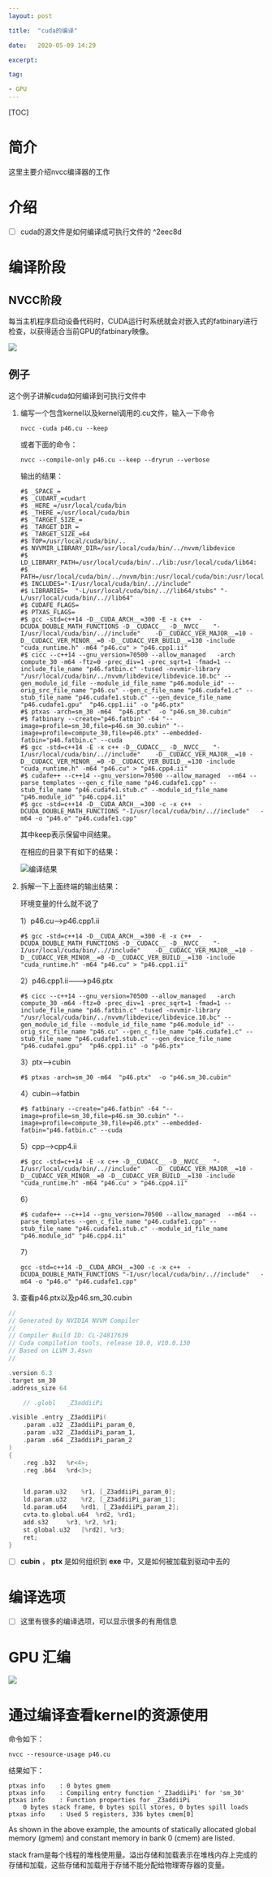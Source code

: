 ```yaml
---
layout: post

title:  "cuda的编译"

date:   2020-05-09 14:29

excerpt:

tag:

- GPU
---
```



[TOC]



# 简介

这里主要介绍nvcc编译器的工作



# 介绍

- [ ] cuda的源文件是如何编译成可执行文件的 ^2eec8d



# 编译阶段



## NVCC阶段

每当主机程序启动设备代码时，CUDA运行时系统就会对嵌入式的fatbinary进行检查，以获得适合当前GPU的fatbinary映像。

![](/images/posts/2020-05-15-09-32-19-nvcc-build.png)

## 例子

这个例子讲解cuda如何编译到可执行文件中

1. 编写一个包含kernel以及kernel调用的.cu文件，输入一下命令

   ```shell
   nvcc -cuda p46.cu --keep
   ```

   或者下面的命令：

   ```shell
   nvcc --compile-only p46.cu --keep --dryrun --verbose
   ```

   输出的结果：

   ```shell
   #$ _SPACE_= 
   #$ _CUDART_=cudart
   #$ _HERE_=/usr/local/cuda/bin
   #$ _THERE_=/usr/local/cuda/bin
   #$ _TARGET_SIZE_=
   #$ _TARGET_DIR_=
   #$ _TARGET_SIZE_=64
   #$ TOP=/usr/local/cuda/bin/..
   #$ NVVMIR_LIBRARY_DIR=/usr/local/cuda/bin/../nvvm/libdevice
   #$ LD_LIBRARY_PATH=/usr/local/cuda/bin/../lib:/usr/local/cuda/lib64:
   #$ PATH=/usr/local/cuda/bin/../nvvm/bin:/usr/local/cuda/bin:/usr/local/cuda/bin:/usr/local/sbin:/usr/local/bin:/usr/sbin:/usr/bin:/sbin:/bin:/usr/games:/usr/local/games:/snap/bin
   #$ INCLUDES="-I/usr/local/cuda/bin/..//include"  
   #$ LIBRARIES=  "-L/usr/local/cuda/bin/..//lib64/stubs" "-L/usr/local/cuda/bin/..//lib64"
   #$ CUDAFE_FLAGS=
   #$ PTXAS_FLAGS=
   #$ gcc -std=c++14 -D__CUDA_ARCH__=300 -E -x c++  -DCUDA_DOUBLE_MATH_FUNCTIONS -D__CUDACC__ -D__NVCC__  "-I/usr/local/cuda/bin/..//include"    -D__CUDACC_VER_MAJOR__=10 -D__CUDACC_VER_MINOR__=0 -D__CUDACC_VER_BUILD__=130 -include "cuda_runtime.h" -m64 "p46.cu" > "p46.cpp1.ii" 
   #$ cicc --c++14 --gnu_version=70500 --allow_managed   -arch compute_30 -m64 -ftz=0 -prec_div=1 -prec_sqrt=1 -fmad=1 --include_file_name "p46.fatbin.c" -tused -nvvmir-library "/usr/local/cuda/bin/../nvvm/libdevice/libdevice.10.bc" --gen_module_id_file --module_id_file_name "p46.module_id" --orig_src_file_name "p46.cu" --gen_c_file_name "p46.cudafe1.c" --stub_file_name "p46.cudafe1.stub.c" --gen_device_file_name "p46.cudafe1.gpu"  "p46.cpp1.ii" -o "p46.ptx"
   #$ ptxas -arch=sm_30 -m64  "p46.ptx"  -o "p46.sm_30.cubin" 
   #$ fatbinary --create="p46.fatbin" -64 "--image=profile=sm_30,file=p46.sm_30.cubin" "--image=profile=compute_30,file=p46.ptx" --embedded-fatbin="p46.fatbin.c" --cuda
   #$ gcc -std=c++14 -E -x c++ -D__CUDACC__ -D__NVCC__  "-I/usr/local/cuda/bin/..//include"    -D__CUDACC_VER_MAJOR__=10 -D__CUDACC_VER_MINOR__=0 -D__CUDACC_VER_BUILD__=130 -include "cuda_runtime.h" -m64 "p46.cu" > "p46.cpp4.ii" 
   #$ cudafe++ --c++14 --gnu_version=70500 --allow_managed  --m64 --parse_templates --gen_c_file_name "p46.cudafe1.cpp" --stub_file_name "p46.cudafe1.stub.c" --module_id_file_name "p46.module_id" "p46.cpp4.ii" 
   #$ gcc -std=c++14 -D__CUDA_ARCH__=300 -c -x c++  -DCUDA_DOUBLE_MATH_FUNCTIONS "-I/usr/local/cuda/bin/..//include"   -m64 -o "p46.o" "p46.cudafe1.cpp" 
   ```

   

   其中keep表示保留中间结果。

   在相应的目录下有如下的结果：

   ![编译结果](/images/posts/2020-05-15-09-52-27-build_result.png)

   

2. 拆解一下上面终端的输出结果：

   环境变量的什么就不说了

   1）p46.cu-->p46.cpp1.ii

   ```shell
   #$ gcc -std=c++14 -D__CUDA_ARCH__=300 -E -x c++  -DCUDA_DOUBLE_MATH_FUNCTIONS -D__CUDACC__ -D__NVCC__  "-I/usr/local/cuda/bin/..//include"    -D__CUDACC_VER_MAJOR__=10 -D__CUDACC_VER_MINOR__=0 -D__CUDACC_VER_BUILD__=130 -include "cuda_runtime.h" -m64 "p46.cu" > "p46.cpp1.ii" 
   ```

   2）p46.cpp1.ii--->p46.ptx

   ```shell
   #$ cicc --c++14 --gnu_version=70500 --allow_managed   -arch compute_30 -m64 -ftz=0 -prec_div=1 -prec_sqrt=1 -fmad=1 --include_file_name "p46.fatbin.c" -tused -nvvmir-library "/usr/local/cuda/bin/../nvvm/libdevice/libdevice.10.bc" --gen_module_id_file --module_id_file_name "p46.module_id" --orig_src_file_name "p46.cu" --gen_c_file_name "p46.cudafe1.c" --stub_file_name "p46.cudafe1.stub.c" --gen_device_file_name "p46.cudafe1.gpu"  "p46.cpp1.ii" -o "p46.ptx"
   ```

   3）ptx-->cubin

   ```shell
   #$ ptxas -arch=sm_30 -m64  "p46.ptx"  -o "p46.sm_30.cubin" 
   ```

   4）cubin-->fatbin

   ```shell
   #$ fatbinary --create="p46.fatbin" -64 "--image=profile=sm_30,file=p46.sm_30.cubin" "--image=profile=compute_30,file=p46.ptx" --embedded-fatbin="p46.fatbin.c" --cuda
   ```

   5）cpp-->cpp4.ii

   ```shell
   #$ gcc -std=c++14 -E -x c++ -D__CUDACC__ -D__NVCC__  "-I/usr/local/cuda/bin/..//include"    -D__CUDACC_VER_MAJOR__=10 -D__CUDACC_VER_MINOR__=0 -D__CUDACC_VER_BUILD__=130 -include "cuda_runtime.h" -m64 "p46.cu" > "p46.cpp4.ii"
   ```

   6）

   ```shell
   #$ cudafe++ --c++14 --gnu_version=70500 --allow_managed  --m64 --parse_templates --gen_c_file_name "p46.cudafe1.cpp" --stub_file_name "p46.cudafe1.stub.c" --module_id_file_name "p46.module_id" "p46.cpp4.ii" 
   ```

   7）

   ```shell
   gcc -std=c++14 -D__CUDA_ARCH__=300 -c -x c++  -DCUDA_DOUBLE_MATH_FUNCTIONS "-I/usr/local/cuda/bin/..//include"   -m64 -o "p46.o" "p46.cudafe1.cpp" 
   ```

   

3. 查看p46.ptx以及p46.sm_30.cubin

```c++
//
// Generated by NVIDIA NVVM Compiler
//
// Compiler Build ID: CL-24817639
// Cuda compilation tools, release 10.0, V10.0.130
// Based on LLVM 3.4svn
//

.version 6.3
.target sm_30
.address_size 64

	// .globl	_Z3addiiPi

.visible .entry _Z3addiiPi(
	.param .u32 _Z3addiiPi_param_0,
	.param .u32 _Z3addiiPi_param_1,
	.param .u64 _Z3addiiPi_param_2
)
{
	.reg .b32 	%r<4>;
	.reg .b64 	%rd<3>;


	ld.param.u32 	%r1, [_Z3addiiPi_param_0];
	ld.param.u32 	%r2, [_Z3addiiPi_param_1];
	ld.param.u64 	%rd1, [_Z3addiiPi_param_2];
	cvta.to.global.u64 	%rd2, %rd1;
	add.s32 	%r3, %r2, %r1;
	st.global.u32 	[%rd2], %r3;
	ret;
}
```

- [ ] **cubin** ， **ptx** 是如何组织到 **exe** 中，又是如何被加载到驱动中去的



# 编译选项

- [ ] 这里有很多的编译选项，可以显示很多的有用信息





# GPU 汇编

![](/images/posts/2020-05-16-09-49-40-virtual_and_real.png)



# 通过编译查看kernel的资源使用

命令如下：

```shell
nvcc --resource-usage p46.cu
```

结果如下：

```shell
ptxas info    : 0 bytes gmem
ptxas info    : Compiling entry function '_Z3addiiPi' for 'sm_30'
ptxas info    : Function properties for _Z3addiiPi
    0 bytes stack frame, 0 bytes spill stores, 0 bytes spill loads
ptxas info    : Used 5 registers, 336 bytes cmem[0]
```

As shown in the above example, the amounts of statically allocated global memory (gmem) and constant memory in bank 0 (cmem) are listed.

stack fram是每个线程的堆栈使用量。溢出存储和加载表示在堆栈内存上完成的存储和加载，这些存储和加载用于存储不能分配给物理寄存器的变量。
